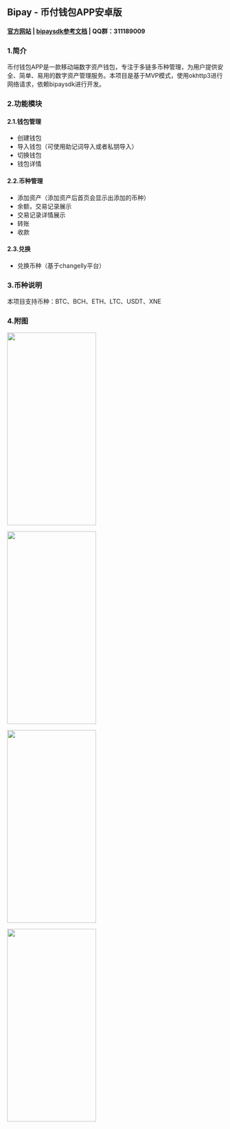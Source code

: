## Bipay - 币付钱包APP安卓版
#### [官方网站](http://app.bipay.io) | [bipaysdk参考文档](https://github.com/bipaywallet/bipay-wallet-android/blob/master/bipaysdk/README.md) | QQ群：311189009

### 1.简介
币付钱包APP是一款移动端数字资产钱包，专注于多链多币种管理，为用户提供安全、简单、易用的数字资产管理服务。本项目是基于MVP模式，使用okhttp3进行网络请求，依赖bipaysdk进行开发。

### 2.功能模块
#### 2.1.钱包管理
* 创建钱包
* 导入钱包（可使用助记词导入或者私钥导入）
* 切换钱包
* 钱包详情
#### 2.2.币种管理
* 添加资产（添加资产后首页会显示出添加的币种）
* 余额，交易记录展示
* 交易记录详情展示
* 转账
* 收款
#### 2.3.兑换
* 兑换币种（基于changelly平台）

### 3.币种说明
本项目支持币种：BTC、BCH、ETH、LTC、USDT、XNE

### 4.附图
<img src="https://spark-docs.oss-cn-hangzhou.aliyuncs.com/docs/0B8E18A329D1B83A6FBB25EDD8A344FC.png" width=207 height=448 /><br/>

<img src="https://spark-docs.oss-cn-hangzhou.aliyuncs.com/docs/0A9A19D44DA6A7A33DC5392AE3185FBC.png" width=207 height=448 /><br/>

<img src="https://spark-docs.oss-cn-hangzhou.aliyuncs.com/docs/3FD5763DB670EF16FDC63E8EE5B8344A.png" width=207 height=448 /><br/>

<img src="https://spark-docs.oss-cn-hangzhou.aliyuncs.com/docs/44C9BEB90C89D579CCC04220E31F8B9C.png" width=207 height=448 /><br/>

